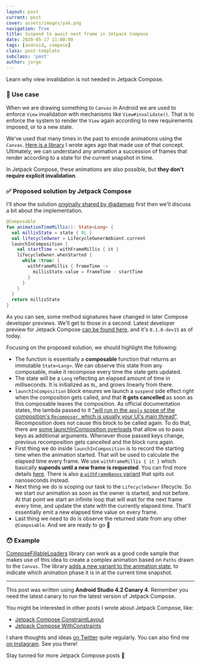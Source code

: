 ```yaml
---
layout: post
current: post
cover: assets/images/yak.png
navigation: True
title: Suspend to await next frame in Jetpack Compose
date: 2020-05-17 11:00:00
tags: [android, compose]
class: post-template
subclass: 'post'
author: jorge
---
```


Learn why view invalidation is not needed in Jetpack Compose.

### 🤷‍ Use case

When we are drawing something to `Canvas` in Android we are used to enforce `View` invalidation with mechanisms like `View#invalidate()`. That is to enforce the system to render the `View` again according to new requirements imposed, or to a new state.

We've used that many times in the past to encode animations using the `Canvas`. [Here is a library](https://github.com/JorgeCastilloPrz/AndroidFillableLoaders) I wrote ages ago that made use of that concept. Ultimately, we can understand any animation a succession of frames that render according to a state for the current snapshot in time.

In Jetpack Compose, these animations are also possible, but **they don't require explicit invalidation**.

### ✅ Proposed solution by Jetpack Compose

I'll show the solution [originally shared by @adamwp](https://twitter.com/adamwp/status/1269653761980391425?s=20) first then we'll discuss a bit about the implementation.

```kotlin
@Composable
fun animationTimeMillis(): State<Long> {
  val millisState = state { 0L }
  val lifecycleOwner = LifecycleOwnerAmbient.current
  launchInComposition {
    val startTime = withFrameMillis { it }
    lifecycleOwner.whenStarted {
      while (true) {
        withFrameMillis { frameTime ->
          millisState.value = frameTime - startTime
        }
      }
    }
  }
  return millisState
}
```

As you can see, some method signatures have changed in later Compose developer previews. We'll get to those in a second. Latest developer preview for Jetpack Compose [can be found here](https://developer.android.com/jetpack/androidx/releases/compose), and it's `0.1.0-dev15` as of today.

Focusing on the proposed solution, we should highlight the following:

* The function is essentially a **composable** function that returns an immutable `State<Long>`. We can observe this state from any composable, make it recompose every time the state gets updated.
* The state will be a `Long` reflecting an elapsed amount of time in milliseconds. It is initialized as `0L`, and grows linearly from there.
* `launchInComposition` block ensures we launch a `suspend` side effect right when the composition gets called, and that **it gets cancelled** as soon as this composable leaves the composition. As official documentation states, the lambda passed to it ["will run in the `apply` scope of the composition's `Recomposer`, which is usually your UI's main thread"](https://developer.android.com/reference/kotlin/androidx/compose/package-summary#launchincomposition). Recomposition does not cause this block to be called again. To do that, there are [some launchInComposition overloads](https://developer.android.com/reference/kotlin/androidx/compose/package-summary#launchincomposition_1) that allow us to pass keys as additional arguments. Whenever those passed keys change, previous recomposition gets cancelled and the block runs again.
* First thing we do inside `launchInComposition` is to record the starting time when the animation started. That will be used to calculate the elapsed time every frame. We use `withFrameMillis { it }` which basically **supends until a new frame is requested**. You can find more details [here](https://developer.android.com/reference/kotlin/androidx/compose/dispatch/package-summary#withframemillis). There is also [a `withFrameNanos` variant](https://developer.android.com/reference/kotlin/androidx/compose/dispatch/package-summary#withframenanos) that spits out nanoseconds instead.
* Next thing we do is scoping our task to the `LifecycleOwner` lifecycle. So we start our animation as soon as the owner is started, and not before. At that point we start an infinite loop that will wait for the next frame every time, and update the state with the currently elapsed time. That'll essentially emit a new elapsed time value on every frame.
* Last thing we need to do is observe the returned state from any other `@Composable`. And we are ready to go 🥳

### 😯 Example

[ComposeFillableLoaders](https://github.com/JorgeCastilloPrz/ComposeFillableLoaders) library can work as a good code sample that makes use of this idea to create a complex animation based on `Paths` drawn to the `Canvas`. The library [adds a new variant to the animation state](https://github.com/JorgeCastilloPrz/ComposeFillableLoaders/blob/f2abe60435dc7f1577d8bc69f79efa03f713987d/app/src/main/java/dev/jorgecastillo/fillableloader/FillableLoader.kt#L88), to indicate which animation phase it is in at the current time snapshot.

---

This post was written using **Android Studio 4.2 Canary 4**. Remember you need the latest canary to run the latest version of Jetpack Compose.

You might be interested in other posts I wrote about Jetpack Compose, like:

* [Jetpack Compose ConstraintLayout](https://jorgecastillo.dev/jetpack-compose-constraintlayout)
* [Jetpack Compose WithConstraints](https://jorgecastillo.dev/jetpack-compose-withconstraints)

I share thoughts and ideas [on Twitter](https://twitter.com/JorgeCastilloPR) quite regularly. You can also find me [on Instagram](https://www.instagram.com/jorgecastillopr/). See you there!

Stay tunned for more Jetpack Compose posts 👋
